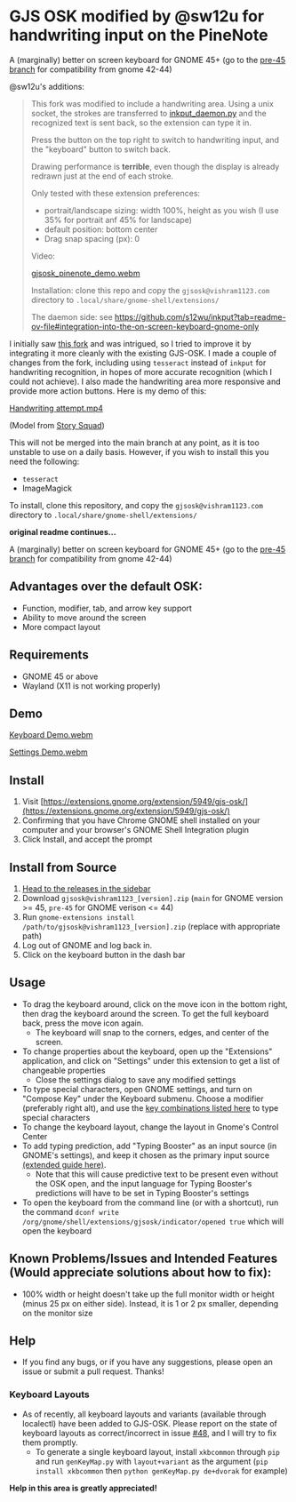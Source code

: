# GJS OSK modified by @sw12u for handwriting input on the PineNote
A (marginally) better on screen keyboard for GNOME 45+ (go to the [pre-45 branch](https://github.com/Vishram1123/gjs-osk/tree/pre-45) for compatibility from gnome 42-44)

@sw12u's additions:
> This fork was modified to include a handwriting area. Using a unix socket, the strokes are transferred to [inkput_daemon.py](https://github.com/s12wu/inkput/blob/main/inkput_daemon.py) and the recognized text is sent back, so the extension can type it in.
>
> Press the button on the top right to switch to handwriting input, and the "keyboard" button to switch back.
>
> Drawing performance is **terrible**, even though the display is already redrawn just at the end of each stroke.
>
> Only tested with these extension preferences:
> - portrait/landscape sizing: width 100%, height as you wish (I use 35% for portrait anf 45% for landscape)
> - default position: bottom center
> - Drag snap spacing (px): 0
>
> Video:
>
> [gjsosk_pinenote_demo.webm](https://github.com/user-attachments/assets/a1928fe6-ca6f-4288-9017-a13e81f8b952)
>
>
> Installation: clone this repo and copy the `gjsosk@vishram1123.com` directory to `.local/share/gnome-shell/extensions/`
>
> The daemon side: see https://github.com/s12wu/inkput?tab=readme-ov-file#integration-into-the-on-screen-keyboard-gnome-only

I initially saw [this fork](https://github.com/s12wu/gjs-osk) and was intrigued, so I tried to improve it by integrating it more cleanly with the existing GJS-OSK. I made a couple of changes from the fork, including using `tesseract` instead of `inkput` for handwriting recognition, in hopes of more accurate recognition (which I could not achieve). I also made the handwriting area more responsive and provide more action buttons. Here is my demo of this:

[Handwriting attempt.mp4](https://github.com/user-attachments/assets/ece4a1c4-ebf4-44f6-99e3-cc43be1b4170)

(Model from [Story Squad](https://github.com/BloomTech-Labs/scribble-stadium-ds/))

This will not be merged into the main branch at any point, as it is too unstable to use on a daily basis. However, if you wish to install this you need the following:
- `tesseract`
- ImageMagick

To install, clone this repository, and copy the `gjsosk@vishram1123.com` directory to `.local/share/gnome-shell/extensions/`

**original readme continues...**


A (marginally) better on screen keyboard for GNOME 45+ (go to the [pre-45 branch](https://github.com/Vishram1123/gjs-osk/tree/pre-45) for compatibility from gnome 42-44)

## Advantages over the default OSK:
-	Function, modifier, tab, and arrow key support
-	Ability to move around the screen
-	More compact layout
## Requirements
- GNOME 45 or above
- Wayland (X11 is not working properly)
## Demo
[Keyboard Demo.webm](https://user-images.githubusercontent.com/64966832/210458851-1b91adba-f6e4-4d40-b0d5-dba2c46cc354.webm)

[Settings Demo.webm](https://user-images.githubusercontent.com/64966832/210458854-eb458311-3d3f-4edb-93df-f5b8334d4cbc.webm)

## Install
1. Visit [https://extensions.gnome.org/extension/5949/gjs-osk/](https://extensions.gnome.org/extension/5949/gjs-osk/)
2. Confirming that you have Chrome GNOME shell installed on your computer and your browser's GNOME Shell Integration plugin
3. Click Install, and accept the prompt
## Install from Source
1. [Head to the releases in the sidebar](https://github.com/Vishram1123/gjs-osk/releases/latest)
2. Download `gjsosk@vishram1123_[version].zip` (`main` for GNOME version >= 45, `pre-45` for GNOME verison <= 44)
3. Run `gnome-extensions install /path/to/gjsosk@vishram1123_[version].zip` (replace with appropriate path)
4. Log out of GNOME and log back in. 
5. Click on the keyboard button in the dash bar
## Usage
- To drag the keyboard around, click on the move icon in the bottom right, then drag the keyboard around the screen. To get the full keyboard back, press the move icon again.
  - The keyboard will snap to the corners, edges, and center of the screen.
- To change properties about the keyboard, open up the "Extensions" application, and click on "Settings" under this extension to get a list of changeable properties
  - Close the settings dialog to save any modified settings
- To type special characters, open GNOME settings, and turn on "Compose Key" under the Keyboard submenu. Choose a modifier (preferably right alt), and use the [key combinations listed here](https://en.wikipedia.org/wiki/Compose_key#Common_compose_combinations) to type special characters
- To change the keyboard layout, change the layout in Gnome's Control Center
- To add typing prediction, add "Typing Booster" as an input source (in GNOME's settings), and keep it chosen as the primary input source [(extended guide here)](https://mike-fabian.github.io/ibus-typing-booster/docs/user/).
  - Note that this will cause predictive text to be present even without the OSK open, and the input language for Typing Booster's predictions will have to be set in Typing Booster's settings 
- To open the keyboard from the command line (or with a shortcut), run the command `dconf write /org/gnome/shell/extensions/gjsosk/indicator/opened true` which will open the keyboard 
## Known Problems/Issues and Intended Features (Would appreciate solutions about how to fix):
- 100% width or height doesn't take up the full monitor width or height (minus 25 px on either side). Instead, it is 1 or 2 px smaller, depending on the monitor size
## Help
- If you find any bugs, or if you have any suggestions, please open an issue or submit a pull request. Thanks!
### Keyboard Layouts
- As of recently, all keyboard layouts and variants (available through localectl) have been added to GJS-OSK. Please report on the state of keyboard layouts as correct/incorrect in issue [#48](https://github.com/Vishram1123/gjs-osk/issues/48), and I will try to fix them promptly.
  - To generate a single keyboard layout, install `xkbcommon` through `pip` and run `genKeyMap.py` with `layout+variant` as the argument (`pip install xkbcommon` then `python genKeyMap.py de+dvorak` for example)

**Help in this area is greatly appreciated!**
